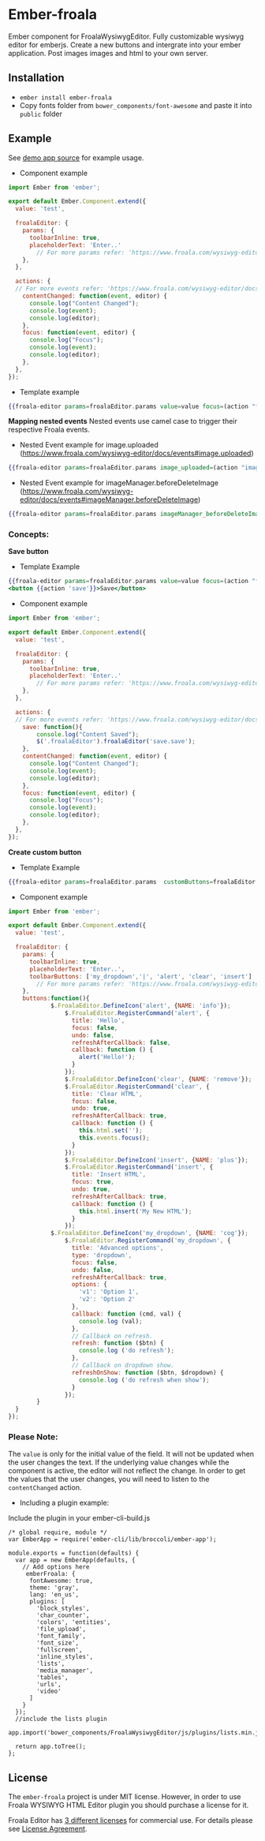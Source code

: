 # Ember-froala

Ember component for FroalaWysiwygEditor.
Fully customizable wysiwyg editor for emberjs. Create a new buttons and intergrate into your ember application. Post images images and html to your own server. 

## Installation

- `ember install ember-froala`
- Copy fonts folder from `bower_components/font-awesome` and paste it into `public` folder

## Example

See [demo app source](https://github.com/ajackus/ember-froala/tree/master/tests/dummy/app) for example usage.

* Component example
```javascript
import Ember from 'ember';

export default Ember.Component.extend({
  value: 'test',

  froalaEditor: {
    params: {
      toolbarInline: true,
      placeholderText: 'Enter..'
        // For more params refer: 'https://www.froala.com/wysiwyg-editor/docs/options'
    },
  },

  actions: {
  // For more events refer: 'https://www.froala.com/wysiwyg-editor/docs/events'
    contentChanged: function(event, editor) {
      console.log("Content Changed");
      console.log(event);
      console.log(editor);
    },
    focus: function(event, editor) {
      console.log("Focus");
      console.log(event);
      console.log(editor);
    },
  },
});
```

* Template example

```hbs
{{froala-editor params=froalaEditor.params value=value focus=(action "focus") contentChanged=(action "contentChanged")}}
```
**Mapping nested events**
Nested events use camel case to trigger their respective Froala events.

 - Nested Event example for image.uploaded 
   (https://www.froala.com/wysiwyg-editor/docs/events#image.uploaded)
```hbs
{{froala-editor params=froalaEditor.params image_uploaded=(action "image_uploaded")}}
```

 - Nested Event example for imageManager.beforeDeleteImage
   (https://www.froala.com/wysiwyg-editor/docs/events#imageManager.beforeDeleteImage)
```hbs
{{froala-editor params=froalaEditor.params imageManager_beforeDeleteImage=(action "imageManager_beforeDeleteImage")}}
```
### Concepts:
**Save button**

 - Template Example

```hbs
{{froala-editor params=froalaEditor.params value=value focus=(action "focus") contentChanged=(action "contentChanged")}}
<button {{action 'save'}}>Save</button>
```
* Component example
```javascript
import Ember from 'ember';

export default Ember.Component.extend({
  value: 'test',

  froalaEditor: {
    params: {
      toolbarInline: true,
      placeholderText: 'Enter..'
        // For more params refer: 'https://www.froala.com/wysiwyg-editor/docs/options'
    },
  },

  actions: {
  // For more events refer: 'https://www.froala.com/wysiwyg-editor/docs/events'
	save: function(){
		console.log("Content Saved");
		$('.froalaEditor').froalaEditor('save.save');
	},
    contentChanged: function(event, editor) {
      console.log("Content Changed");
      console.log(event);
      console.log(editor);
    },
    focus: function(event, editor) {
      console.log("Focus");
      console.log(event);
      console.log(editor);
    },
  },
});
```
**Create custom button**

 - Template Example

```hbs
{{froala-editor params=froalaEditor.params  customButtons=froalaEditor.buttons}}
```
* Component example
```javascript
import Ember from 'ember';

export default Ember.Component.extend({
  value: 'test',

  froalaEditor: {
    params: {
      toolbarInline: true,
      placeholderText: 'Enter..',
      toolbarButtons: ['my_dropdown','|', 'alert', 'clear', 'insert']
        // For more params refer: 'https://www.froala.com/wysiwyg-editor/docs/options'
    },
    buttons:function(){
			$.FroalaEditor.DefineIcon('alert', {NAME: 'info'});
			    $.FroalaEditor.RegisterCommand('alert', {
			      title: 'Hello',
			      focus: false,
			      undo: false,
			      refreshAfterCallback: false,
			      callback: function () {
			        alert('Hello!');
			      }
			    });
			    $.FroalaEditor.DefineIcon('clear', {NAME: 'remove'});
			    $.FroalaEditor.RegisterCommand('clear', {
			      title: 'Clear HTML',
			      focus: false,
			      undo: true,
			      refreshAfterCallback: true,
			      callback: function () {
			        this.html.set('');
			        this.events.focus();
			      }
			    });
			    $.FroalaEditor.DefineIcon('insert', {NAME: 'plus'});
			    $.FroalaEditor.RegisterCommand('insert', {
			      title: 'Insert HTML',
			      focus: true,
			      undo: true,
			      refreshAfterCallback: true,
			      callback: function () {
			        this.html.insert('My New HTML');
			      }
			    });
			$.FroalaEditor.DefineIcon('my_dropdown', {NAME: 'cog'});
	            $.FroalaEditor.RegisterCommand('my_dropdown', {
	              title: 'Advanced options',
	              type: 'dropdown',
	              focus: false,
	              undo: false,
	              refreshAfterCallback: true,
	              options: {
	                'v1': 'Option 1',
	                'v2': 'Option 2'
	              },
	              callback: function (cmd, val) {
	                console.log (val);
	              },
	              // Callback on refresh.
	              refresh: function ($btn) {
	                console.log ('do refresh');
	              },
	              // Callback on dropdown show.
	              refreshOnShow: function ($btn, $dropdown) {
	                console.log ('do refresh when show');
	              }
	            });
        }
  }
});
```
### Please Note:
The `value` is only for the initial value of the field.
It will not be updated when the user changes the text.
If the underlying value changes while the component is active, the editor will not reflect the change.
In order to get the values that the user changes, you will need to listen to the
`contentChanged` action.


* Including a plugin example:

Include the plugin in your ember-cli-build.js

```
/* global require, module */
var EmberApp = require('ember-cli/lib/broccoli/ember-app');

module.exports = function(defaults) {
  var app = new EmberApp(defaults, {
    // Add options here
     emberFroala: {
      fontAwesome: true,
      theme: 'gray',
      lang: 'en_us',
      plugins: [
        'block_styles',
        'char_counter', 
        'colors', 'entities',
        'file_upload',
        'font_family',
        'font_size',
        'fullscreen',
        'inline_styles',
        'lists',
        'media_manager',
        'tables',
        'urls',
        'video'
      ]
    }
  });
  //include the lists plugin
  app.import('bower_components/FroalaWysiwygEditor/js/plugins/lists.min.js');

  return app.toTree();
};
```

## License

The `ember-froala` project is under MIT license. However, in order to use Froala WYSIWYG HTML Editor plugin you should purchase a license for it.

Froala Editor has [3 different licenses](http://froala.com/wysiwyg-editor/pricing) for commercial use.
For details please see [License Agreement](http://froala.com/wysiwyg-editor/terms).
